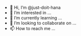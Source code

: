- 👋 Hi, I’m @just-doit-hana
- 👀 I’m interested in ...
- 🌱 I’m currently learning ...
- 💞️ I’m looking to collaborate on ...
- 📫 How to reach me ...

<!---
just-doit-hana/just-doit-hana is a ✨ special ✨ repository because its `README.md` (this file) appears on your GitHub profile.
You can click the Preview link to take a look at your changes.
--->

